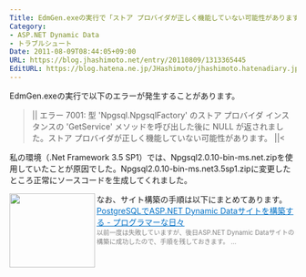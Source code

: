 ```yaml
---
Title: EdmGen.exeの実行で「ストア プロバイダが正しく機能していない可能性があります。」のエラーが発生する
Category:
- ASP.NET Dynamic Data
- トラブルシュート
Date: 2011-08-09T08:44:05+09:00
URL: https://blog.jhashimoto.net/entry/20110809/1313365445
EditURL: https://blog.hatena.ne.jp/JHashimoto/jhashimoto.hatenadiary.jp/atom/entry/12921228815717257399
---
```


EdmGen.exeの実行で以下のエラーが発生することがあります。
>||
エラー 7001: 型 'Npgsql.NpgsqlFactory' のストア プロバイダ インスタンスの 'GetService' メソッドを呼び出した後に NULL が返されました。ストア プロバイダが正しく機能していない可能性があります。
||<

私の環境（.Net Framework 3.5 SP1）では、Npgsql2.0.10-bin-ms.net.zipを使用していたことが原因でした。Npgsql2.0.10-bin-ms.net3.5sp1.zipに変更したところ正常にソースコードを生成してくれました。

なお、サイト構築の手順は以下にまとめてあります。
<a href="http://d.hatena.ne.jp/JHashimoto/20110722/1311302575" target="_blank" rel="nofollow"><img class="alignleft" align="left" border="0" src="http://capture.heartrails.com/150x130/shadow?http://d.hatena.ne.jp/JHashimoto/20110722/1311302575" alt="" width="150" height="130" /></a><a style="color:#0070C5;" href="http://d.hatena.ne.jp/JHashimoto/20110722/1311302575" target="_blank">PostgreSQLでASP.NET Dynamic Dataサイトを構築する - プログラマーな日々</a><a href="http://b.hatena.ne.jp/entry/http://d.hatena.ne.jp/JHashimoto/20110722/1311302575" target="_blank" rel="nofollow"><img border="0" src="http://b.hatena.ne.jp/entry/image/http://d.hatena.ne.jp/JHashimoto/20110722/1311302575" alt="" /></a><br><span style="color: #808080;font-size: 80%;">以前一度は失敗していますが、後日ASP.NET Dynamic Dataサイトの構築に成功したので、手順を残しておきます。 ...</span><br style="clear:both;" />
